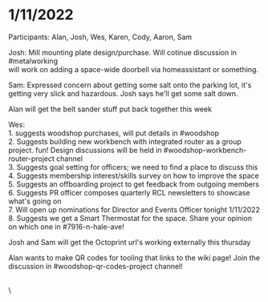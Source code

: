 # 1/11/2022

Participants: Alan, Josh, Wes, Karen, Cody, Aaron, Sam

Josh: Mill mounting plate design/purchase. Will cotinue discussion in #metalworking\
will work on adding a space-wide doorbell via homeassistant or something.

Sam: Expressed concern about getting some salt onto the parking lot, it's getting very slick and hazardous. Josh says he'll get some salt down.

Alan will get the belt sander stuff put back together this week

Wes: \
1\. suggests woodshop purchases, will put details in #woodshop\
2\. Suggests building new workbench with integrated router as a group project. fun! Design discussions will be held in #woodshop-workbench-router-project channel\
3\. Suggests goal setting for officers; we need to find a place to discuss this\
4\. Suggests membership interest/skills survey on how to improve the space\
5\. Suggests an offboarding project to get feedback from outgoing members\
6\. Suggests PR officer composes quarterly RCL newsletters to showcase what's going on\
7\. Will open up nominations for Director and Events Officer tonight 1/11/2022\
8\. Suggests we get a Smart Thermostat for the space. Share your opinion on which one in #7916-n-hale-ave!

Josh and Sam will get the Octoprint url's working externally this thursday

Alan wants to make QR codes for tooling that links to the wiki page! Join the discussion in #woodshop-qr-codes-project channel!



\
\


